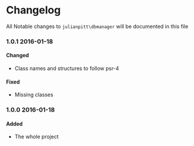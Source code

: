 # Changelog

All Notable changes to `julianpitt\dbmanager` will be documented in this file

### 1.0.1 2016-01-18

#### Changed
- Class names and structures to follow psr-4

#### Fixed
- Missing classes


### 1.0.0 2016-01-18

#### Added
- The whole project